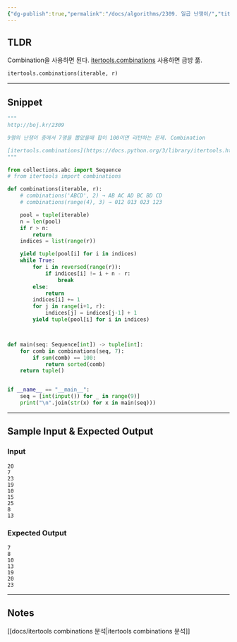 ```yaml
---
{"dg-publish":true,"permalink":"/docs/algorithms/2309. 일곱 난쟁이/","title":"2309. 일곱 난쟁이","tags":["algorithm","combinations"]}
---
```



## TLDR

Combination을 사용하면 된다. [itertools.combinations](https://docs.python.org/3/library/itertools.html#itertools.combinations) 사용하면 금방 풂.

```python
itertools.combinations(iterable, r)
```

<!-- 문제에 대한 간략한 설명 및 풀이 접근 방식 요약 -->

---

## Snippet

```python
"""
http://boj.kr/2309

9명의 난쟁이 중에서 7명을 뽑았을때 합이 100이면 리턴하는 문제. Combination

[itertools.combinations](https://docs.python.org/3/library/itertools.html#itertools.combinations) 참고
"""

from collections.abc import Sequence
# from itertools import combinations

def combinations(iterable, r):
    # combinations('ABCD', 2) → AB AC AD BC BD CD
    # combinations(range(4), 3) → 012 013 023 123

    pool = tuple(iterable)
    n = len(pool)
    if r > n:
        return
    indices = list(range(r))

    yield tuple(pool[i] for i in indices)
    while True:
        for i in reversed(range(r)):
            if indices[i] != i + n - r:
                break
        else:
            return
        indices[i] += 1
        for j in range(i+1, r):
            indices[j] = indices[j-1] + 1
        yield tuple(pool[i] for i in indices)



def main(seq: Sequence[int]) -> tuple[int]:
    for comb in combinations(seq, 7):
        if sum(comb) == 100:
            return sorted(comb)
    return tuple()


if __name__ == "__main__":
    seq = [int(input()) for _ in range(9)]
    print("\n".join(str(x) for x in main(seq)))

```

<!-- 주요 코드 작성 -->

---

## Sample Input & Expected Output

### Input

```
20
7
23
19
10
15
25
8
13
```

### Expected Output

```
7
8
10
13
19
20
23
```

---

## Notes

[[docs/itertools combinations 분석\|itertools combinations 분석]]
